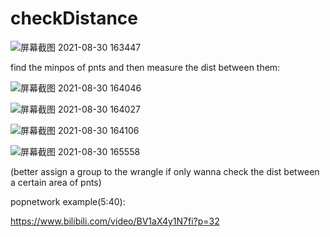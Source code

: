# checkDistance

![屏幕截图 2021-08-30 163447](https://user-images.githubusercontent.com/63625631/131311153-c281ed2e-b9b7-430a-be22-2edeaf74eec7.jpg)

find the minpos of pnts and then measure the dist between them:

![屏幕截图 2021-08-30 164046](https://user-images.githubusercontent.com/63625631/131313731-672d4893-8478-4cab-ab78-e526403bf6c5.jpg)

![屏幕截图 2021-08-30 164027](https://user-images.githubusercontent.com/63625631/131313861-739b5328-5e1d-4a36-a632-f85b1456cb9e.jpg)

![屏幕截图 2021-08-30 164106](https://user-images.githubusercontent.com/63625631/131313869-308f4684-631d-41cd-bcfe-9888b37adeff.jpg)

![屏幕截图 2021-08-30 165558](https://user-images.githubusercontent.com/63625631/131313940-0da117f3-de7f-43fd-a679-fd213f6c8606.jpg)

(better assign a group to the wrangle if only wanna check the dist between a certain area of pnts)




popnetwork example(5:40): 

https://www.bilibili.com/video/BV1aX4y1N7fi?p=32



